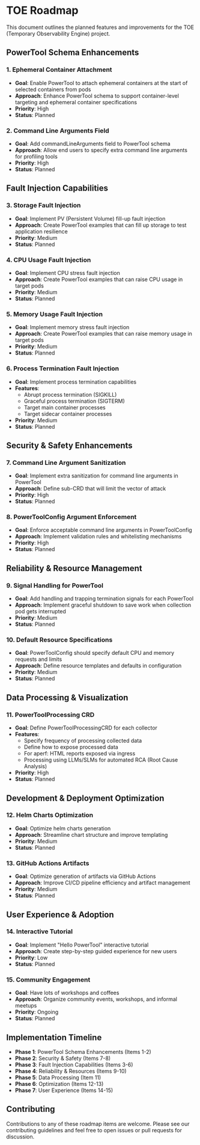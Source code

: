 # TOE Roadmap

This document outlines the planned features and improvements for the TOE (Temporary Observability Engine) project.

## PowerTool Schema Enhancements

### 1. Ephemeral Container Attachment
- **Goal**: Enable PowerTool to attach ephemeral containers at the start of selected containers from pods
- **Approach**: Enhance PowerTool schema to support container-level targeting and ephemeral container specifications
- **Priority**: High
- **Status**: Planned

### 2. Command Line Arguments Field
- **Goal**: Add commandLineArguments field to PowerTool schema
- **Approach**: Allow end users to specify extra command line arguments for profiling tools
- **Priority**: High
- **Status**: Planned

## Fault Injection Capabilities

### 3. Storage Fault Injection
- **Goal**: Implement PV (Persistent Volume) fill-up fault injection
- **Approach**: Create PowerTool examples that can fill up storage to test application resilience
- **Priority**: Medium
- **Status**: Planned

### 4. CPU Usage Fault Injection
- **Goal**: Implement CPU stress fault injection
- **Approach**: Create PowerTool examples that can raise CPU usage in target pods
- **Priority**: Medium
- **Status**: Planned

### 5. Memory Usage Fault Injection
- **Goal**: Implement memory stress fault injection
- **Approach**: Create PowerTool examples that can raise memory usage in target pods
- **Priority**: Medium
- **Status**: Planned

### 6. Process Termination Fault Injection
- **Goal**: Implement process termination capabilities
- **Features**:
  - Abrupt process termination (SIGKILL)
  - Graceful process termination (SIGTERM)
  - Target main container processes
  - Target sidecar container processes
- **Priority**: Medium
- **Status**: Planned

## Security & Safety Enhancements

### 7. Command Line Argument Sanitization
- **Goal**: Implement extra sanitization for command line arguments in PowerTool
- **Approach**: Define sub-CRD that will limit the vector of attack
- **Priority**: High
- **Status**: Planned

### 8. PowerToolConfig Argument Enforcement
- **Goal**: Enforce acceptable command line arguments in PowerToolConfig
- **Approach**: Implement validation rules and whitelisting mechanisms
- **Priority**: High
- **Status**: Planned

## Reliability & Resource Management

### 9. Signal Handling for PowerTool
- **Goal**: Add handling and trapping termination signals for each PowerTool
- **Approach**: Implement graceful shutdown to save work when collection pod gets interrupted
- **Priority**: Medium
- **Status**: Planned

### 10. Default Resource Specifications
- **Goal**: PowerToolConfig should specify default CPU and memory requests and limits
- **Approach**: Define resource templates and defaults in configuration
- **Priority**: Medium
- **Status**: Planned

## Data Processing & Visualization

### 11. PowerToolProcessing CRD
- **Goal**: Define PowerToolProcessingCRD for each collector
- **Features**:
  - Specify frequency of processing collected data
  - Define how to expose processed data
  - For aperf: HTML reports exposed via ingress
  - Processing using LLMs/SLMs for automated RCA (Root Cause Analysis)
- **Priority**: High
- **Status**: Planned

## Development & Deployment Optimization

### 12. Helm Charts Optimization
- **Goal**: Optimize helm charts generation
- **Approach**: Streamline chart structure and improve templating
- **Priority**: Medium
- **Status**: Planned

### 13. GitHub Actions Artifacts
- **Goal**: Optimize generation of artifacts via GitHub Actions
- **Approach**: Improve CI/CD pipeline efficiency and artifact management
- **Priority**: Medium
- **Status**: Planned

## User Experience & Adoption

### 14. Interactive Tutorial
- **Goal**: Implement "Hello PowerTool" interactive tutorial
- **Approach**: Create step-by-step guided experience for new users
- **Priority**: Low
- **Status**: Planned

### 15. Community Engagement
- **Goal**: Have lots of workshops and coffees
- **Approach**: Organize community events, workshops, and informal meetups
- **Priority**: Ongoing
- **Status**: Planned

## Implementation Timeline

- **Phase 1**: PowerTool Schema Enhancements (Items 1-2)
- **Phase 2**: Security & Safety (Items 7-8)
- **Phase 3**: Fault Injection Capabilities (Items 3-6)
- **Phase 4**: Reliability & Resources (Items 9-10)
- **Phase 5**: Data Processing (Item 11)
- **Phase 6**: Optimization (Items 12-13)
- **Phase 7**: User Experience (Items 14-15)

## Contributing

Contributions to any of these roadmap items are welcome. Please see our contributing guidelines and feel free to open issues or pull requests for discussion.
